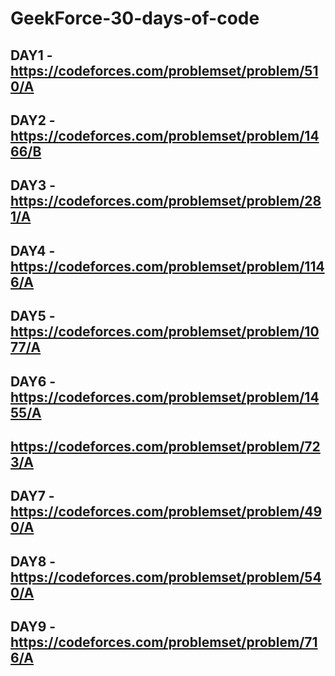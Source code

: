 # GeekForce-30-days-of-code
## DAY1 - https://codeforces.com/problemset/problem/510/A
## DAY2 - https://codeforces.com/problemset/problem/1466/B
## DAY3 - https://codeforces.com/problemset/problem/281/A
## DAY4 - https://codeforces.com/problemset/problem/1146/A
## DAY5 - https://codeforces.com/problemset/problem/1077/A
## DAY6 - https://codeforces.com/problemset/problem/1455/A
##        https://codeforces.com/problemset/problem/723/A
## DAY7 - https://codeforces.com/problemset/problem/490/A
## DAY8 - https://codeforces.com/problemset/problem/540/A
## DAY9 - https://codeforces.com/problemset/problem/716/A
